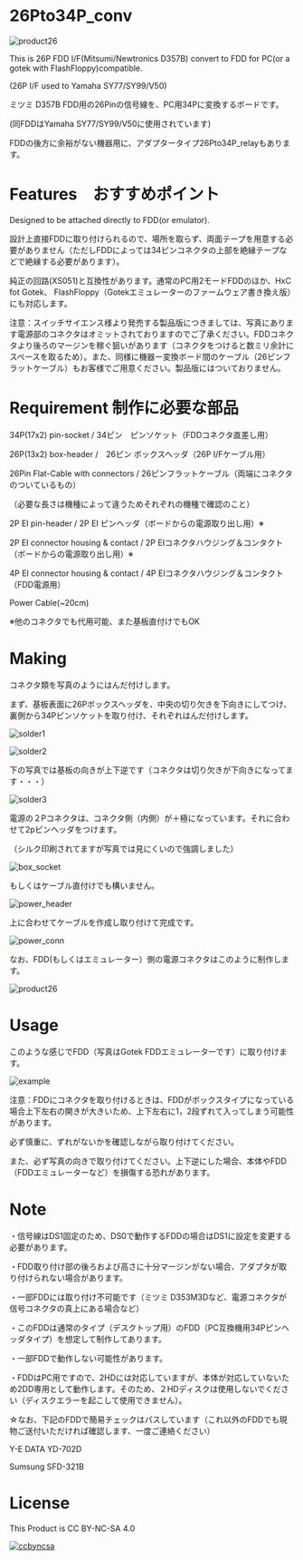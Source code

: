 # 26Pto34P_conv

![product26](https://github.com/marucome09/26Pto34P_conv/blob/master/product26.JPG )

This is 26P FDD I/F(Mitsumi/Newtronics D357B) convert to FDD for PC(or a gotek with FlashFloppy)compatible.

(26P I/F used to Yamaha SY77/SY99/V50)

ミツミ D357B FDD用の26Pinの信号線を、PC用34Pに変換するボードです。

(同FDDはYamaha SY77/SY99/V50に使用されています)

FDDの後方に余裕がない機器用に、アダプタータイプ26Pto34P_relayもあります。

# Features　おすすめポイント
Designed to be attached directly to FDD(or emulator).

設計上直接FDDに取り付けられるので、場所を取らず、両面テープを用意する必要がありません（ただしFDDによっては34ピンコネクタの上部を絶縁テープなどで絶縁する必要があります）。

純正の回路(XS051)と互換性があります。通常のPC用2モードFDDのほか、HxC fot Gotek、 FlashFloppy（Gotekエミュレーターのファームウェア書き換え版）にも対応します。

注意：スイッチサイエンス様より発売する製品版につきましては、写真にあります電源部のコネクタはオミットされておりますのでご了承ください。FDDコネクタより後ろのマージンを稼ぐ狙いがあります（コネクタをつけると数ミリ余計にスペースを取るため）。また、同様に機器ー変換ボード間のケーブル（26ピンフラットケーブル）もお客様でご用意ください。製品版にはついておりません。



# Requirement 制作に必要な部品

34P(17x2) pin-socket / 34ピン　ピンソケット（FDDコネクタ直差し用）

26P(13x2) box-header /　26ピン ボックスヘッダ（26P I/Fケーブル用）

26Pin Flat-Cable with connectors / 26ピンフラットケーブル（両端にコネクタのついているもの）

（必要な長さは機種によって違うためそれぞれの機種で確認のこと）

2P EI pin-header / 2P EI ピンヘッダ（ボードからの電源取り出し用）※

2P EI connector housing & contact / 2P EIコネクタハウジング＆コンタクト（ボードからの電源取り出し用）※

4P EI connector housing & contact / 4P EIコネクタハウジング＆コンタクト（FDD電源用）

Power Cable(~20cm)

※他のコネクタでも代用可能、また基板直付けでもOK


# Making

コネクタ類を写真のようにはんだ付けします。

まず、基板表面に26Pボックスヘッダを、中央の切り欠きを下向きにしてつけ、裏側から34Pピンソケットを取り付け、それぞれはんだ付けします。

![solder1](https://github.com/marucome09/26Pto34P_conv/blob/master/solder1.JPG )

![solder2](https://github.com/marucome09/26Pto34P_conv/blob/master/solder2.JPG )

下の写真では基板の向きが上下逆です（コネクタは切り欠きが下向きになってます・・・）

![solder3](https://github.com/marucome09/26Pto34P_conv/blob/master/solder3.JPG )

電源の２Pコネクタは、コネクタ側（内側）が＋極になっています。それに合わせて2pピンヘッダをつけます。

（シルク印刷されてますが写真では見にくいので強調しました）

![box_socket](https://github.com/marucome09/26Pto34P_conv/blob/master/box_socket.JPG )

もしくはケーブル直付けでも構いません。

![power_header](https://github.com/marucome09/26Pto34P_conv/blob/master/power_header.JPG )

上に合わせてケーブルを作成し取り付けて完成です。

![power_conn](https://github.com/marucome09/26Pto34P_conv/blob/master/power_conn.JPG )

なお、FDD(もしくはエミュレーター）側の電源コネクタはこのように制作します。

![product26](https://github.com/marucome09/26Pto34P_conv/blob/master/FDD_power.JPG )

# Usage

このような感じでFDD（写真はGotek FDDエミュレーターです）に取り付けます。

![example](https://github.com/marucome09/26Pto34P_conv/blob/master/fit_example.JPG )

注意：FDDにコネクタを取り付けるときは、FDDがボックスタイプになっている場合上下左右の開きが大きいため、上下左右に1，2段ずれて入ってしまう可能性があります。

必ず慎重に、ずれがないかを確認しながら取り付けてください。

また、必ず写真の向きで取り付けてください。上下逆にした場合、本体やFDD（FDDエミュレーターなど）を損傷する恐れがあります。

# Note

・信号線はDS1固定のため、DS0で動作するFDDの場合はDS1に設定を変更する必要があります。

・FDD取り付け部の後ろおよび高さに十分マージンがない場合、アダプタが取り付けられない場合があります。

・一部FDDには取り付け不可能です（ミツミ D353M3Dなど、電源コネクタが信号コネクタの真上にある場合など）

・このFDDは通常のタイプ（デスクトップ用）のFDD（PC互換機用34Pピンヘッダタイプ）を想定して制作してあります。

・一部FDDで動作しない可能性があります。

・FDDはPC用ですので、2HDには対応していますが、本体が対応していないため2DD専用として動作します。そのため、２HDディスクは使用しないでください（ディスクエラーを起こして使用できません）。

☆なお、下記のFDDで簡易チェックはパスしています（これ以外のFDDでも現物ご送付いただければ確認します、一度ご連絡ください）

Y-E DATA YD-702D

Sumsung SFD-321B

# License

This Product is CC BY-NC-SA 4.0

[![ccbyncsa](https://komtmt.files.wordpress.com/2015/04/by-nc-sa.png?w=150&h=52)](https://creativecommons.org/licenses/by-nc-sa/4.0/deed.ja) 
